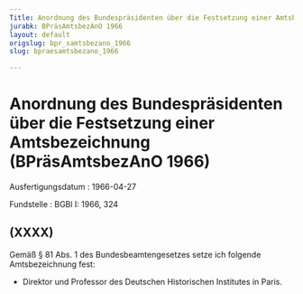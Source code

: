 ```yaml
---
Title: Anordnung des Bundespräsidenten über die Festsetzung einer Amtsbezeichnung
jurabk: BPräsAmtsbezAnO 1966
layout: default
origslug: bpr_samtsbezano_1966
slug: bpraesamtsbezano_1966

---
```


# Anordnung des Bundespräsidenten über die Festsetzung einer Amtsbezeichnung (BPräsAmtsbezAnO 1966)

Ausfertigungsdatum
:   1966-04-27

Fundstelle
:   BGBl I: 1966, 324



## (XXXX)

Gemäß § 81 Abs. 1 des Bundesbeamtengesetzes setze ich folgende Amtsbezeichnung fest:

*   Direktor und Professor des Deutschen Historischen Institutes in Paris.




